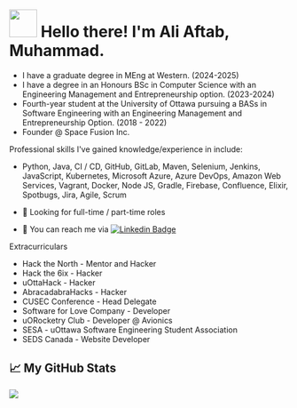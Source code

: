<!-- Text -->


# <img src="https://raw.githubusercontent.com/MartinHeinz/MartinHeinz/master/wave.gif" width="50px"> Hello there! I'm Ali Aftab, Muhammad.

- I have a graduate degree in MEng at Western. (2024-2025)
- I have a degree in an Honours BSc in Computer Science with an Engineering Management and Entrepreneurship option. (2023-2024)
- Fourth-year student at the University of Ottawa pursuing a BASs in Software Engineering with an Engineering Management and Entrepreneurship Option. (2018 - 2022)
- Founder @ Space Fusion Inc. 

Professional skills I've gained knowledge/experience in include:
- Python, Java, CI / CD, GitHub, GitLab, Maven, Selenium, Jenkins, JavaScript, Kubernetes, Microsoft Azure, Azure DevOps, Amazon Web Services, Vagrant, Docker, Node JS, Gradle, Firebase, Confluence, Elixir, Spotbugs, Jira, Agile, Scrum

- 🙋 Looking for full-time / part-time roles
- 💬 You can reach me via [![Linkedin Badge](https://img.shields.io/badge/-Ali-blue?style=flat-square&logo=Linkedin&logoColor=white&link=https://www.linkedin.com/in/ali-aftab-muhammad/)](https://www.linkedin.com/in/ali-aftab-muhammad/)

Extracurriculars
- Hack the North - Mentor and Hacker 
- Hack the 6ix - Hacker 
- uOttaHack - Hacker
- AbracadabraHacks - Hacker 
- CUSEC Conference - Head Delegate
- Software for Love Company - Developer
- uORocketry Club - Developer @ Avionics
- SESA - uOttawa Software Engineering Student Association
- SEDS Canada - Website Developer

## &#x1f4c8; My GitHub Stats

<img align="center" src="https://github-readme-stats-sigma-five.vercel.app/api/?username=Renfrew100&theme=dark&hide=stars"/>
<br/>

